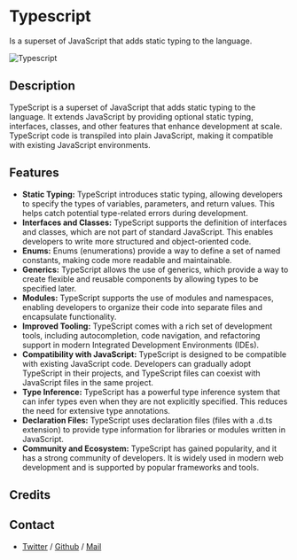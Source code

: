 # Typescript
Is a superset of JavaScript that adds static typing to the language.

![Typescript](https://blogs.sap.com/wp-content/uploads/2021/11/image3.jpeg)

## Description
TypeScript is a superset of JavaScript that adds static typing to the language. It extends JavaScript by providing optional static typing, interfaces, classes, and other features that enhance development at scale. TypeScript code is transpiled into plain JavaScript, making it compatible with existing JavaScript environments.

## Features
 * **Static Typing:** TypeScript introduces static typing, allowing developers to specify the types of variables, parameters, and return values. This helps catch potential type-related errors during development.
 * **Interfaces and Classes:** TypeScript supports the definition of interfaces and classes, which are not part of standard JavaScript. This enables developers to write more structured and object-oriented code.
 * **Enums:** Enums (enumerations) provide a way to define a set of named constants, making code more readable and maintainable.
 * **Generics:** TypeScript allows the use of generics, which provide a way to create flexible and reusable components by allowing types to be specified later.
 * **Modules:** TypeScript supports the use of modules and namespaces, enabling developers to organize their code into separate files and encapsulate functionality.
 * **Improved Tooling:** TypeScript comes with a rich set of development tools, including autocompletion, code navigation, and refactoring support in modern Integrated Development Environments (IDEs).
 * **Compatibility with JavaScript:** TypeScript is designed to be compatible with existing JavaScript code. Developers can gradually adopt TypeScript in their projects, and TypeScript files can coexist with JavaScript files in the same project.
 * **Type Inference:** TypeScript has a powerful type inference system that can infer types even when they are not explicitly specified. This reduces the need for extensive type annotations.
 * **Declaration Files:** TypeScript uses declaration files (files with a .d.ts extension) to provide type information for libraries or modules written in JavaScript.
 * **Community and Ecosystem:** TypeScript has gained popularity, and it has a strong community of developers. It is widely used in modern web development and is supported by popular frameworks and tools.

## Credits

## Contact
 * [Twitter](https://www.twitter.com/sakhilelindah) / [Github](https://github.com/sakhi-4096) / [Mail](mailto:sakhilelindah@protonmail.com)